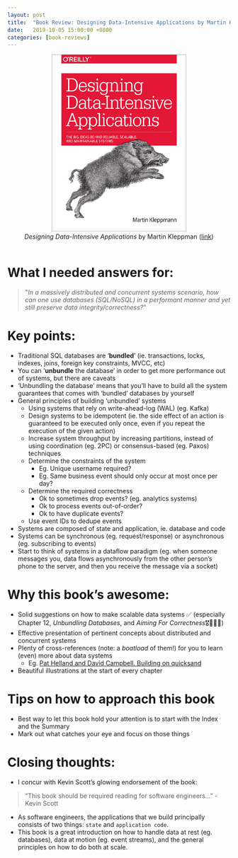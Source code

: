 ```yaml
---
layout: post
title:  "Book Review: Designing Data-Intensive Applications by Martin Kleppman"
date:   2019-10-05 15:00:00 +0800
categories: [book-reviews]
---
```

<center>
<img src="/assets/2019-10-05-book-review-designing-data-intensive-applications-martin-kleppman/designing-data-intensive-applications-kleppman-cover.jpg" height="400"/>
<br />
<i>Designing Data-Intensive Applications</i> by Martin Kleppman (<a href="https://dataintensive.net/">link</a>)
</center>
<br />

# What I needed answers for:
> "_In a massively distributed and concurrent systems scenario, how can one use databases (SQL/NoSQL) in a performant manner and yet still preserve data integrity/correctness?_"

# Key points:
- Traditional SQL databases are ‘**bundled**’ (ie. transactions, locks, indexes, joins, foreign key constraints, MVCC, etc)
- You can ‘**unbundle** the database’ in order to get more performance out of systems, but there are caveats
- ‘Unbundling the database’ means that you’ll have to build all the system guarantees that comes with ‘bundled’ databases by yourself
- General principles of building ‘unbundled’ systems
  - Using systems that rely on write-ahead-log (WAL) (eg. Kafka)
  - Design systems to be idempotent (ie. the side effect of an action is guaranteed to be executed only once, even if you repeat the execution of the given action)
  - Increase system throughput by increasing partitions, instead of using coordination (eg. 2PC) or consensus-based (eg. Paxos) techniques
  - Determine the constraints of the system
    - Eg. Unique username required?
    - Eg. Same business event should only occur at most once per day?
  - Determine the required correctness 
    - Ok to sometimes drop events? (eg. analytics systems)
    - Ok to process events out-of-order?
    - Ok to have duplicate events?
  - Use event IDs to dedupe events
- Systems are composed of state and application, ie. database and code
- Systems can be synchronous (eg. request/response) or asynchronous (eg. subscribing to events)
- Start to think of systems in a dataflow paradigm (eg. when someone messages you, data flows asynchronously from the other person’s phone to the server, and then you receive the message via a socket)

# Why this book’s awesome:
- Solid suggestions on how to make scalable data systems ✅ (especially Chapter 12, _Unbundling Databases_, and _Aiming For Correctness_🎖🙆‍♂️🤯)
- Effective presentation of pertinent concepts about distributed and concurrent systems 
- Plenty of cross-references (note: a _boatload_ of them!) for you to learn (even) more about data systems
  - Eg. [Pat Helland and David Campbell. Building on quicksand](https://arxiv.org/abs/0909.1788)
- Beautiful illustrations at the start of every chapter

# Tips on how to approach this book
- Best way to let this book hold your attention is to start with the Index and the Summary
- Mark out what catches your eye and focus on those things

# Closing thoughts:
- I concur with Kevin Scott’s glowing endorsement of the book: 

> “This book should be required reading for software engineers…” - Kevin Scott
 
- As software engineers, the applications that we build principally consists of two things: `state` and `application code`. 
- This book is a great introduction on how to handle data at rest (eg. databases), data at motion (eg. event streams), and the general principles on how to do both at scale.
